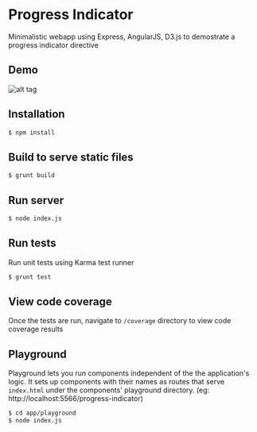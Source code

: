# Progress Indicator
Minimalistic webapp using Express, AngularJS, D3.js to demostrate a progress indicator directive

## Demo
![alt tag](http://s18.postimg.org/pcpnpbnl5/progress_indicator.gif)

## Installation

```sh
$ npm install
```

## Build to serve static files
```sh
$ grunt build
```

## Run server
```sh
$ node index.js
```

## Run tests
Run unit tests using Karma test runner
```sh
$ grunt test
```

## View code coverage
Once the tests are run, navigate to `/coverage` directory to view code coverage results

## Playground
Playground lets you run components independent of the the application's logic. It sets up components with their names as routes that serve `index.html` under the components' playground directory. (eg: http://localhost:5566/progress-indicator)

```sh
$ cd app/playground
$ node index.js
```
